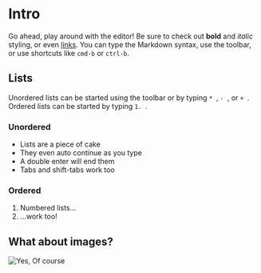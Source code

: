 # Intro

Go ahead, play around with the editor! Be sure to check out **bold** and *italic* styling, or even [links](https://google.com). You can type the Markdown syntax, use the toolbar, or use shortcuts like `cmd-b` or `ctrl-b`.

## Lists

Unordered lists can be started using the toolbar or by typing `* `, `- `, or `+ `. Ordered lists can be started by typing `1. `.

### Unordered

* Lists are a piece of cake
* They even auto continue as you type
* A double enter will end them
* Tabs and shift-tabs work too

### Ordered

1. Numbered lists...
2. ...work too!

## What about images?

![Yes, Of course](https://i.imgur.com/X6s9dWq.jpg)
